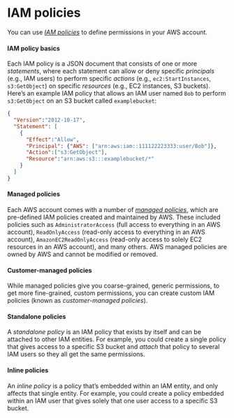 # IAM policies

You can use _[IAM policies](https://docs.aws.amazon.com/IAM/latest/UserGuide/access_policies.html)_ to define permissions
in your AWS account.



<div className="dlist">

#### IAM policy basics

Each IAM policy is a JSON document that consists of one or more _statements_, where each statement can allow or deny
specific _principals_ (e.g., IAM users) to perform specific _actions_ (e.g., `ec2:StartInstances`, `s3:GetObject`) on
specific _resources_ (e.g., EC2 instances, S3 buckets). Here’s an example IAM policy that allows an IAM user named
`Bob` to perform `s3:GetObject` on an S3 bucket called `examplebucket`:


</div>

``` json
{
  "Version":"2012-10-17",
  "Statement": [
    {
      "Effect":"Allow",
      "Principal": {"AWS": ["arn:aws:iam::111122223333:user/Bob"]},
      "Action":["s3:GetObject"],
      "Resource":"arn:aws:s3:::examplebucket/*"
    }
  ]
}
```



<div className="dlist">

#### Managed policies

Each AWS account comes with a number of
_[managed policies](https://docs.aws.amazon.com/IAM/latest/UserGuide/access_policies_managed-vs-inline.html)_, which
are pre-defined IAM policies created and maintained by AWS. These included policies such as `AdministratorAccess`
(full access to everything in an AWS account), `ReadOnlyAccess` (read-only access to everything in an AWS account),
`AmazonEC2ReadOnlyAccess` (read-only access to solely EC2 resources in an AWS account), and many others. AWS managed
policies are owned by AWS and cannot be modified or removed.

#### Customer-managed policies

While managed policies give you coarse-grained, generic permissions, to get more fine-grained, custom permissions,
you can create custom IAM policies (known as _customer-managed policies_).

#### Standalone policies

A _standalone policy_ is an IAM policy that exists by itself and can be attached to other IAM entities. For example,
you could create a single policy that gives access to a specific S3 bucket and _attach_ that policy to several IAM
users so they all get the same permissions.

#### Inline policies

An _inline policy_ is a policy that’s embedded within an IAM entity, and only affects that single entity. For
example, you could create a policy embedded within an IAM user that gives solely that one user access to a specific
S3 bucket.


</div>






<!-- ##DOCS-SOURCER-START
{
  "sourcePlugin": "local-copier",
  "hash": "a4908e782e751d52c4e94bd29c054a42"
}
##DOCS-SOURCER-END -->
